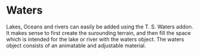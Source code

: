 # Waters

Lakes, Oceans and rivers can easily be added using the T. S. Waters addon. It makes sense to first create the surounding terrain, and then fill the space which is intended for the lake or river with the waters object. The waters object consists of an animatable and adjustable material.
